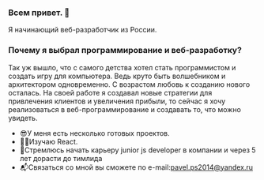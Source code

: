 ### Всем привет. 👋

Я начинающий веб-разработчик из России.

### Почему я выбрал программирование и веб-разработку?

Так уж вышло, что с самого детства хотел стать программистом и создать игру для компьютера. Ведь круто быть волшебником и архитектором одновременно.
С возрастом любовь к созданию нового осталась. На своей работе я создавал новые стратегии для привлечения клиентов и увеличения прибыли, то сейчас я хочу реализоваться в веб-программирование и создавать то, что можно увидеть.
* 😎У меня есть несколько готовых проектов.
* 🏋️‍♂️Изучаю React.
* 🥋Стремлюсь  начать карьеру junior js developer в компании  и через 5 лет дорасти до тимлида
* 📬Связаться со мной вы сможете по e-mail:pavel.ps2014@yandex.ru 
